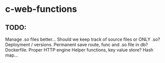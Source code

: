 # c-web-functions

## TODO:
Manage .so files better...
Should we keep track of source files or ONLY .so?
Deployment / versions.
Permanent save route, func and .so file in db?
Dockerfile.
Proper HTTP engine
Helper functions, key value store?
Hash map...
